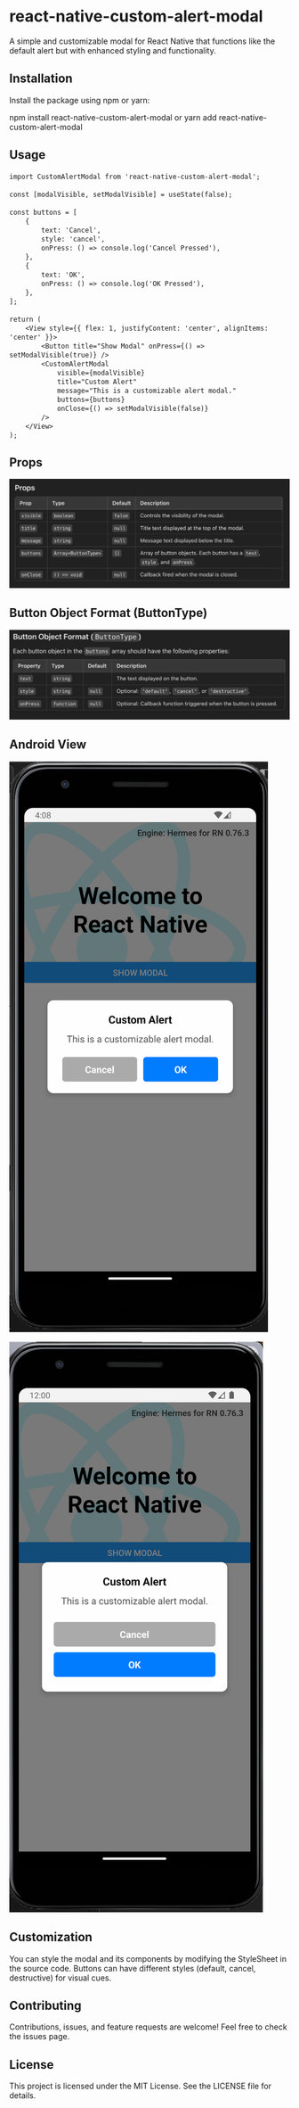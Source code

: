 # react-native-custom-alert-modal

A simple and customizable modal for React Native that functions like the default alert but with enhanced styling and functionality.

## Installation

Install the package using npm or yarn:

npm install react-native-custom-alert-modal
or
yarn add react-native-custom-alert-modal

## Usage

    import CustomAlertModal from 'react-native-custom-alert-modal';

    const [modalVisible, setModalVisible] = useState(false);

    const buttons = [
        {
            text: 'Cancel',
            style: 'cancel',
            onPress: () => console.log('Cancel Pressed'),
        },
        {
            text: 'OK',
            onPress: () => console.log('OK Pressed'),
        },
    ];

    return (
        <View style={{ flex: 1, justifyContent: 'center', alignItems: 'center' }}>
            <Button title="Show Modal" onPress={() => setModalVisible(true)} />
            <CustomAlertModal
                visible={modalVisible}
                title="Custom Alert"
                message="This is a customizable alert modal."
                buttons={buttons}
                onClose={() => setModalVisible(false)}
            />
        </View>
    );



## Props
![Props Overview](./assets/props.png)

## Button Object Format (ButtonType)
![Button Object Format](./assets/button.png)

## Android View
![Android Overview](./assets/android.png)

![Android Overview](./assets/columnButtons.png)

## Customization
You can style the modal and its components by modifying the StyleSheet in the source code.
Buttons can have different styles (default, cancel, destructive) for visual cues.

## Contributing
Contributions, issues, and feature requests are welcome!
Feel free to check the issues page.

## License
This project is licensed under the MIT License. See the LICENSE file for details.